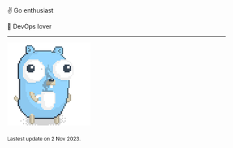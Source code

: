 :v: Go enthusiast

:muscle: DevOps lover

---

![Image alt text](/images/gopher_with_coffee.gif)


<sub>Lastest update on 2 Nov 2023.</sub>
